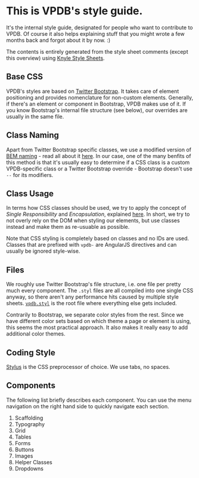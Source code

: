 # This is VPDB's style guide.

It's the internal style guide, designated for people who want to contribute
to VPDB. Of course it also helps explaining stuff that you might wrote a few
months back and forgot about it by now. :)

The contents is entirely generated from the style sheet comments (except this 
overview) using [Knyle Style Sheets](https://github.com/kneath/kss). 

## Base CSS

VPDB's styles are based on [Twitter Bootstrap](http://getbootstrap.com/). It
takes care of element positioning and provides nomenclature for non-custom
elements. Generally, if there's an element or component in Bootstrap, VPDB
makes use of it. If you know Bootstrap's internal file structure (see below),
our overrides are usually in the same file.

## Class Naming

Apart from Twitter Bootstrap specific classes, we use a modified version of 
[BEM naming](http://bem.info/method/) - read all about it 
[here](http://csswizardry.com/2013/01/mindbemding-getting-your-head-round-bem-syntax/).
In our case, one of the many benfits of this method is that it's usually 
easy to determine if a CSS class is a custom VPDB-specific class or a 
Twitter Bootstrap override - Bootstrap doesn't use `--` for its modifiers.

## Class Usage

In terms how CSS classes should be used, we try to apply the concept of *Single
Responsibility* and *Encapsulation*, explained 
[here](http://drewbarontini.com/articles/single-responsibility/). In short, we 
try to not overly rely on the DOM when styling our elements, but use classes
instead and make them as re-usuable as possible.

Note that CSS styling is completely based on classes and no IDs are used. 
Classes that are prefixed with `vpdb-` are AngularJS directives and can usually
be ignored style-wise.

## Files

We roughly use Twitter Bootstrap's file structure, i.e. one file per pretty much 
every component. The `.styl` files are all compiled into one single CSS anyway, 
so there aren't any performance hits caused by multiple style sheets.
[`vpdb.styl`](https://github.com/freezy/node-vpdb/blob/master/client/styles/vpdb.styl)
is the root file where everything else gets included.

Contrarily to Bootstrap, we separate color styles from the rest. Since we have
different color sets based on which theme a page or element is using, this 
seems the most practical approach. It also makes it really easy to add 
additional color themes.

## Coding Style

[Stylus](http://learnboost.github.io/stylus/) is the CSS preprocessor of choice.
We use tabs, no spaces.

## Components

The following list briefly describes each component. You can use the menu navigation
on the right hand side to quickly navigate each section.

1. Scaffolding
2. Typography
3. Grid
4. Tables
5. Forms
6. Buttons
7. Images
8. Helper Classes
9. Dropdowns

